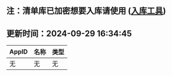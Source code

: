 ## 注：清单库已加密想要入库请使用 ([入库工具](https://github.com/BlankTMing/ManifestAutoUpdate/releases))

## 更新时间：2024-09-29 16:34:45
| AppID | 名称 | 类型  |
| :-------------------- | :----------------------------- | :----------- |
| 无 | 无 | 无 |
